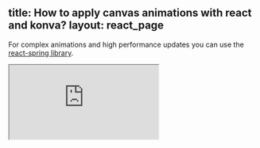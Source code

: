 title: How to apply canvas animations with react and konva?
layout: react_page
---

For complex animations and high performance updates you can use the [react-spring library](https://github.com/drcmda/react-spring).

<iframe 
  src="https://codesandbox.io/embed/github/konvajs/site/tree/master/react-demos/complex_animations?hidenavigation=1&view=split&fontsize=10" 
  style={{
    width: "100%",
    height: "500px",
    border: 0,
    borderRadius: "4px",
    overflow: "hidden"
  }}
  sandbox="allow-modals allow-forms allow-popups allow-scripts allow-same-origin"
/>





